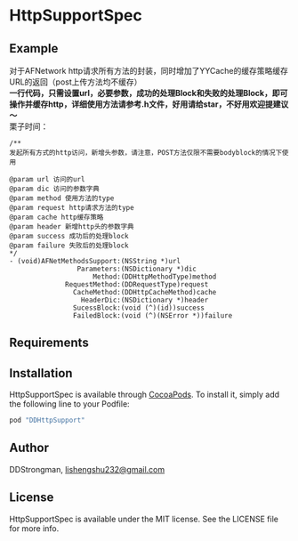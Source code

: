 # HttpSupportSpec


## Example

对于AFNetwork http请求所有方法的封装，同时增加了YYCache的缓存策略缓存URL的返回（post上传方法均不缓存）<br>
**一行代码，只需设置url，必要参数，成功的处理Block和失败的处理Block，即可操作并缓存http，详细使用方法请参考.h文件，好用请给star，不好用欢迎提建议～**<br>
栗子时间：<br>
```
/**
发起所有方式的http访问，新增头参数，请注意，POST方法仅限不需要bodyblock的情况下使用

@param url 访问的url
@param dic 访问的参数字典
@param method 使用方法的type
@param request http请求方法的type
@param cache http缓存策略
@param header 新增http头的参数字典
@param success 成功后的处理block
@param failure 失败后的处理block
*/
- (void)AFNetMethodsSupport:(NSString *)url
                 Parameters:(NSDictionary *)dic
                     Method:(DDHttpMethodType)method
              RequestMethod:(DDRequestType)request
                CacheMethod:(DDHttpCacheMethod)cache
                  HeaderDic:(NSDictionary *)header
                SucessBlock:(void (^)(id))success
                FailedBlock:(void (^)(NSError *))failure
```

## Requirements

## Installation

HttpSupportSpec is available through [CocoaPods](http://cocoapods.org). To install
it, simply add the following line to your Podfile:

```ruby
pod "DDHttpSupport"
```

## Author

DDStrongman, lishengshu232@gmail.com

## License

HttpSupportSpec is available under the MIT license. See the LICENSE file for more info.

